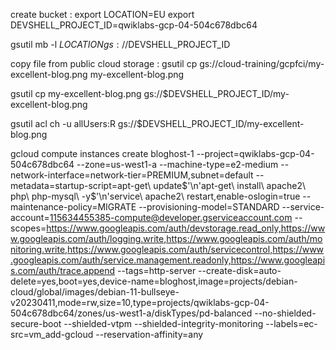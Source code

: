 
create bucket : 
export LOCATION=EU
export DEVSHELL_PROJECT_ID=qwiklabs-gcp-04-504c678dbc64

gsutil mb -l $LOCATION gs://$DEVSHELL_PROJECT_ID

copy file from public cloud storage : 
gsutil cp gs://cloud-training/gcpfci/my-excellent-blog.png my-excellent-blog.png

gsutil cp my-excellent-blog.png gs://$DEVSHELL_PROJECT_ID/my-excellent-blog.png

gsutil acl ch -u allUsers:R gs://$DEVSHELL_PROJECT_ID/my-excellent-blog.png



gcloud compute instances create bloghost-1 --project=qwiklabs-gcp-04-504c678dbc64 --zone=us-west1-a --machine-type=e2-medium --network-interface=network-tier=PREMIUM,subnet=default --metadata=startup-script=apt-get\ update$'\n'apt-get\ install\ apache2\ php\ php-mysql\ -y$'\n'service\ apache2\ restart,enable-oslogin=true --maintenance-policy=MIGRATE --provisioning-model=STANDARD --service-account=115634455385-compute@developer.gserviceaccount.com --scopes=https://www.googleapis.com/auth/devstorage.read_only,https://www.googleapis.com/auth/logging.write,https://www.googleapis.com/auth/monitoring.write,https://www.googleapis.com/auth/servicecontrol,https://www.googleapis.com/auth/service.management.readonly,https://www.googleapis.com/auth/trace.append --tags=http-server --create-disk=auto-delete=yes,boot=yes,device-name=bloghost,image=projects/debian-cloud/global/images/debian-11-bullseye-v20230411,mode=rw,size=10,type=projects/qwiklabs-gcp-04-504c678dbc64/zones/us-west1-a/diskTypes/pd-balanced --no-shielded-secure-boot --shielded-vtpm --shielded-integrity-monitoring --labels=ec-src=vm_add-gcloud --reservation-affinity=any